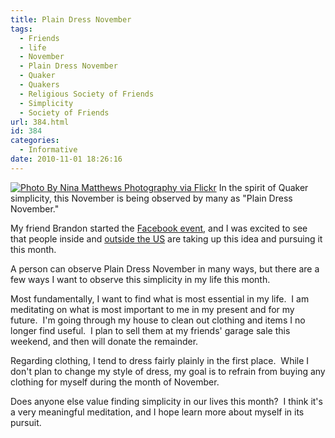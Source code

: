 ```yaml
---
title: Plain Dress November
tags:
  - Friends
  - life
  - November
  - Plain Dress November
  - Quaker
  - Quakers
  - Religious Society of Friends
  - Simplicity
  - Society of Friends
url: 384.html
id: 384
categories:
  - Informative
date: 2010-11-01 18:26:16
---
```


[![](http://farm4.static.flickr.com/3354/3634425209_67224778d4_m.jpg "Photo By Nina Matthews Photography via Flickr")](http://www.flickr.com/photos/21560098@N06/3634425209/) In the spirit of Quaker simplicity, this November is being observed by many as "Plain Dress November."

My friend Brandon started the [Facebook event](https://www.facebook.com/event.php?eid=114058448654043&ref=ts), and I was excited to see that people inside and [outside the US](http://kindredofthequietway.blogspot.com/2010/11/plain-dress-november-time-for.html) are taking up this idea and pursuing it this month.

A person can observe Plain Dress November in many ways, but there are a few ways I want to observe this simplicity in my life this month.

Most fundamentally, I want to find what is most essential in my life.  I am meditating on what is most important to me in my present and for my future.  I'm going through my house to clean out clothing and items I no longer find useful.  I plan to sell them at my friends' garage sale this weekend, and then will donate the remainder.

Regarding clothing, I tend to dress fairly plainly in the first place.  While I don't plan to change my style of dress, my goal is to refrain from buying any clothing for myself during the month of November.

Does anyone else value finding simplicity in our lives this month?  I think it's a very meaningful meditation, and I hope learn more about myself in its pursuit.